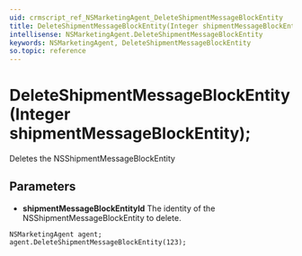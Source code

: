 ```yaml
---
uid: crmscript_ref_NSMarketingAgent_DeleteShipmentMessageBlockEntity
title: DeleteShipmentMessageBlockEntity(Integer shipmentMessageBlockEntity);
intellisense: NSMarketingAgent.DeleteShipmentMessageBlockEntity
keywords: NSMarketingAgent, DeleteShipmentMessageBlockEntity
so.topic: reference
---
```


# DeleteShipmentMessageBlockEntity(Integer shipmentMessageBlockEntity);

Deletes the NSShipmentMessageBlockEntity
  
## Parameters

* **shipmentMessageBlockEntityId** The identity of the NSShipmentMessageBlockEntity to delete.

```crmscript
NSMarketingAgent agent;
agent.DeleteShipmentMessageBlockEntity(123);
```

